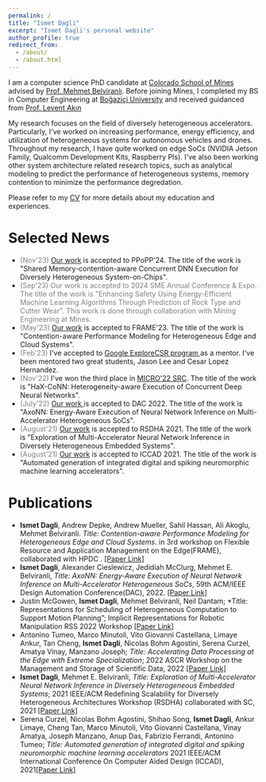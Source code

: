 ```yaml
---
permalink: /
title: "Ismet Dagli"
excerpt: "Ismet Dagli's personal website"
author_profile: true
redirect_from: 
  - /about/
  - /about.html
---
```


I am a computer science PhD candidate at [Colorado School of Mines](https://cs.mines.edu/) advised by [Prof. Mehmet Belviranlı](https://mehmet.belviranli.com/). Before joining Mines, I completed my BS in Computer Engineering at [Boğaziçi University](https://www.cmpe.boun.edu.tr/) and received guidanced from [Prof. Levent Akın](https://www.cmpe.boun.edu.tr/~akin/)

My research focuses on the field of diversely heterogeneous accelerators. Particularly, I've worked on increasing performance, energy efficiency, and utilization of heterogeneous systems for autonomous vehicles and drones. Throughout my research, I have quite worked on edge SoCs (NVIDIA Jetson Family, Qualcomm Development Kits, Raspberry PIs). I've also been working other system architecture related research topics, such as analytical modeling to predict the performance of heterogeneous systems, memory contention to minimize the performance degredation. 

Please refer to my <a href="https://ismetdagli.github.io/files/CV_IsmetDagli.pdf" target="_blank">CV</a> for more details about my education and experiences.

Selected News
=====
* <span style="color:gray">(Nov'23)</span> <a href="https://arxiv.org/pdf/2308.05869.pdf" target="_blank"> Our work</a> is accepted to PPoPP'24. The title of the work is "Shared Memory-contention-aware Concurrent DNN Execution for Diversely Heterogeneous System-on-Chips".
* <span style="color:gray">(Sep'23) Our work is accepted to 2024 SME Annual Conference & Expo. The title of the work is "Enhancing Safety Using Energy-Efficient Machine Learning Algorithms Through Prediction of Rock Type and Cutter Wear". This work is done through collaboration with Mining Engineering at Mines.
* <span style="color:gray">(May'23)</span> <a href="https://ismetdagli.github.io/files/frame23.pdf" target="_blank"> Our work</a> is accepted to FRAME'23. The title of the work is "Contention-aware Performance Modeling for Heterogeneous Edge and Cloud Systems".
* <span style="color:gray">(Feb'23)</span> I've accepted to <a href="https://research.google/outreach/explore-csr/" target="_blank"> Google ExploreCSR program </a> as a mentor. I've been mentored two great students, Jason Lee and Cesar Lopez Hernandez. 
* <span style="color:gray">(Nov'22)</span> I've won the third place in <a href="https://src.acm.org/winners/2023" target="_blank">MICRO'22 SRC</a>. The title of the work is "HaX-CoNN: Heterogeneity-aware Execution of Concurrent Deep Neural Networks".
* <span style="color:gray">(July'22)</span> <a href="https://ismetdagli.github.io/files/dac22.pdf" target="_blank"> Our work </a> is accepted to DAC 2022. The title of the work is "AxoNN: Energy-Aware Execution of Neural Network Inference on Multi-Accelerator Heterogeneous SoCs".
* <span style="color:gray">(August'21)</span> <a href="https://ismetdagli.github.io/files/rsdha21.pdf" target="_blank">Our work</a> is accepted to  RSDHA 2021. The title of the work is "Exploration of Multi-Accelerator Neural Network Inference in Diversely Heterogeneous Embedded Systems".
* <span style="color:gray">(August'21)</span> <a href="https://ismetdagli.github.io/files/iccad21.pdf" target="_blank">Our work</a> is accepted to  ICCAD 2021. The title of the work is "Automated generation of integrated digital and spiking neuromorphic machine learning accelerators".



Publications
=====
<!-- **Heterogeneous accelerators** -->
* **Ismet Dagli**, Andrew Depke, Andrew Mueller, Sahil Hassan, Ali Akoglu, Mehmet Belviranli. *Title: Contention-aware Performance Modeling for Heterogeneous Edge and Cloud Systems*. in 3rd workshop on Flexible Resource and Application Management on the Edge(FRAME), collaborated with HPDC . <a href="https://ismetdagli.github.io/files/frame23.pdf" target="_blank">[Paper Link]</a>
* **Ismet Dagli**, Alexander Cieslewicz, Jedidiah McClurg, Mehmet E. Belviranli, *Title: AxoNN: Energy-Aware Execution of Neural Network Inference on Multi-Accelerator Heterogeneous SoCs*, 59th ACM/IEEE Design Automation Conference(DAC), 2022. <a href="https://ismetdagli.github.io/files/dac22.pdf" target="_blank">[Paper Link]</a>
* Justin McGowen, **Ismet Dagli**, Mehmet Belviranli, Neil Dantam; *Title: Representations for Scheduling of Heterogeneous Computation to Support Motion Planning”; Implicit Representations for Robotic Manipulation RSS 2022 Workshop <a href="https://ismetdagli.github.io/files/rss22.pdf" target="_blank">[Paper Link]</a>
* Antonino Tumeo, Marco Minutoli, Vito Giovanni Castellana, Limaye Ankur, Tan Cheng, **Ismet Dagli**, Nicolas Bohm Agostini, Serena Curzel, Amatya Vinay, Manzano Joseph; *Title: Accelerating Data Processing at the Edge with Extreme Specialization*; 2022 ASCR Workshop on the Management and Storage of Scientific Data, 2022 <a href="https://ismetdagli.github.io/files/ascr21.pdf" target="_blank">[Paper Link]</a>
* **Ismet Dagli**, Mehmet E. Belviranli, *Title: Exploration of Multi-Accelerator Neural Network Inference in Diversely Heterogeneous Embedded Systems*; 2021 IEEE/ACM Redefining Scalability for Diversely Heterogeneous Architectures Workshop (RSDHA) collaborated with SC, 2021 <a href="https://ismetdagli.github.io/files/rsdha21.pdf" target="_blank">[Paper Link]</a>
* Serena Curzel, Nicolas Bohm Agostini, Shihao Song, **Ismet Dagli**, Ankur Limaye, Cheng Tan, Marco Minutoli, Vito Giovanni Castellana, Vinay Amatya, Joseph Manzano, Anup Das, Fabrizio Ferrandi, Antonino Tumeo; *Title: Automated generation of integrated digital and spiking neuromorphic machine learning accelerators* 2021 IEEE/ACM International Conference On Computer Aided Design (ICCAD), 2021<a href="https://ismetdagli.github.io/files/iccad21.pdf" target="_blank">[Paper Link]</a>


